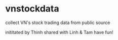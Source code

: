 # vnstockdata
collect VN's stock trading data from public source 

inititated by Thinh
shared with Linh & Tam
have fun!
